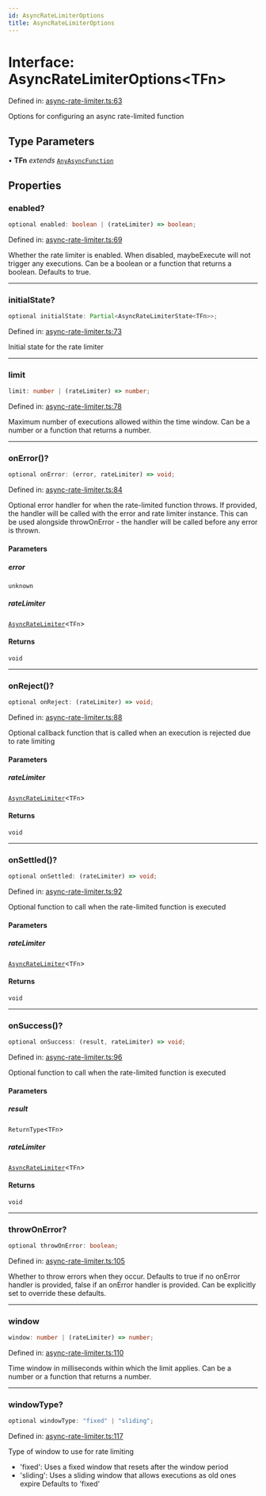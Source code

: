 ```yaml
---
id: AsyncRateLimiterOptions
title: AsyncRateLimiterOptions
---
```


<!-- DO NOT EDIT: this page is autogenerated from the type comments -->

# Interface: AsyncRateLimiterOptions\<TFn\>

Defined in: [async-rate-limiter.ts:63](https://github.com/TanStack/pacer/blob/main/packages/pacer/src/async-rate-limiter.ts#L63)

Options for configuring an async rate-limited function

## Type Parameters

• **TFn** *extends* [`AnyAsyncFunction`](../../type-aliases/anyasyncfunction.md)

## Properties

### enabled?

```ts
optional enabled: boolean | (rateLimiter) => boolean;
```

Defined in: [async-rate-limiter.ts:69](https://github.com/TanStack/pacer/blob/main/packages/pacer/src/async-rate-limiter.ts#L69)

Whether the rate limiter is enabled. When disabled, maybeExecute will not trigger any executions.
Can be a boolean or a function that returns a boolean.
Defaults to true.

***

### initialState?

```ts
optional initialState: Partial<AsyncRateLimiterState<TFn>>;
```

Defined in: [async-rate-limiter.ts:73](https://github.com/TanStack/pacer/blob/main/packages/pacer/src/async-rate-limiter.ts#L73)

Initial state for the rate limiter

***

### limit

```ts
limit: number | (rateLimiter) => number;
```

Defined in: [async-rate-limiter.ts:78](https://github.com/TanStack/pacer/blob/main/packages/pacer/src/async-rate-limiter.ts#L78)

Maximum number of executions allowed within the time window.
Can be a number or a function that returns a number.

***

### onError()?

```ts
optional onError: (error, rateLimiter) => void;
```

Defined in: [async-rate-limiter.ts:84](https://github.com/TanStack/pacer/blob/main/packages/pacer/src/async-rate-limiter.ts#L84)

Optional error handler for when the rate-limited function throws.
If provided, the handler will be called with the error and rate limiter instance.
This can be used alongside throwOnError - the handler will be called before any error is thrown.

#### Parameters

##### error

`unknown`

##### rateLimiter

[`AsyncRateLimiter`](../../classes/asyncratelimiter.md)\<`TFn`\>

#### Returns

`void`

***

### onReject()?

```ts
optional onReject: (rateLimiter) => void;
```

Defined in: [async-rate-limiter.ts:88](https://github.com/TanStack/pacer/blob/main/packages/pacer/src/async-rate-limiter.ts#L88)

Optional callback function that is called when an execution is rejected due to rate limiting

#### Parameters

##### rateLimiter

[`AsyncRateLimiter`](../../classes/asyncratelimiter.md)\<`TFn`\>

#### Returns

`void`

***

### onSettled()?

```ts
optional onSettled: (rateLimiter) => void;
```

Defined in: [async-rate-limiter.ts:92](https://github.com/TanStack/pacer/blob/main/packages/pacer/src/async-rate-limiter.ts#L92)

Optional function to call when the rate-limited function is executed

#### Parameters

##### rateLimiter

[`AsyncRateLimiter`](../../classes/asyncratelimiter.md)\<`TFn`\>

#### Returns

`void`

***

### onSuccess()?

```ts
optional onSuccess: (result, rateLimiter) => void;
```

Defined in: [async-rate-limiter.ts:96](https://github.com/TanStack/pacer/blob/main/packages/pacer/src/async-rate-limiter.ts#L96)

Optional function to call when the rate-limited function is executed

#### Parameters

##### result

`ReturnType`\<`TFn`\>

##### rateLimiter

[`AsyncRateLimiter`](../../classes/asyncratelimiter.md)\<`TFn`\>

#### Returns

`void`

***

### throwOnError?

```ts
optional throwOnError: boolean;
```

Defined in: [async-rate-limiter.ts:105](https://github.com/TanStack/pacer/blob/main/packages/pacer/src/async-rate-limiter.ts#L105)

Whether to throw errors when they occur.
Defaults to true if no onError handler is provided, false if an onError handler is provided.
Can be explicitly set to override these defaults.

***

### window

```ts
window: number | (rateLimiter) => number;
```

Defined in: [async-rate-limiter.ts:110](https://github.com/TanStack/pacer/blob/main/packages/pacer/src/async-rate-limiter.ts#L110)

Time window in milliseconds within which the limit applies.
Can be a number or a function that returns a number.

***

### windowType?

```ts
optional windowType: "fixed" | "sliding";
```

Defined in: [async-rate-limiter.ts:117](https://github.com/TanStack/pacer/blob/main/packages/pacer/src/async-rate-limiter.ts#L117)

Type of window to use for rate limiting
- 'fixed': Uses a fixed window that resets after the window period
- 'sliding': Uses a sliding window that allows executions as old ones expire
Defaults to 'fixed'
